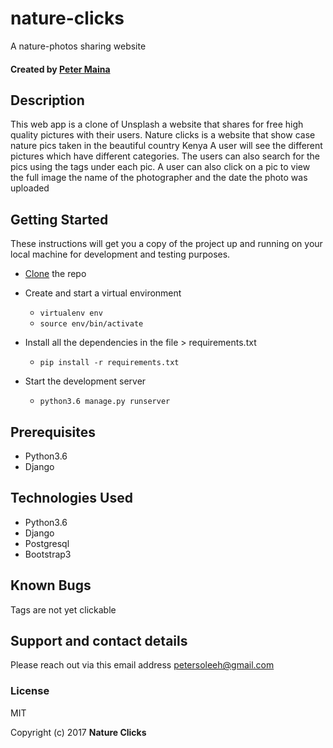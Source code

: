 # nature-clicks
A nature-photos sharing website
#### Created by [Peter Maina](https://github.com/petersoleeh) 
## Description

This web app is a clone of Unsplash a website that shares for free high quality pictures with their users. Nature clicks is a website that show case nature pics taken in the beautiful country Kenya
A user will see the different pictures which have different categories. The users can also search for the pics using the tags under each pic. A user can also click on a pic to view the full image the name of the photographer and the date the photo was uploaded


## Getting Started

These instructions will get you a copy of the project up and running on your local machine for development and testing purposes. 
* <a href="https://github.com/petersoleeh/nature-clicks">Clone</a> the repo
* Create and start a virtual environment 
  <ul>
    <li><code>virtualenv env</code></li> 
    <li><code>source env/bin/activate</code></li>
  </ul>
  
* Install all the dependencies in the file > requirements.txt 
  <ul>
    <li><code>pip install -r requirements.txt</code></li>
   </ul>
   
* Start the development server
  <ul>
    <li><code>python3.6 manage.py runserver</code></li>
  </ul>

## Prerequisites
<ul>
  <li>Python3.6</li>
  <li>Django</li>
 </ul>
 
 ## Technologies Used
<ul>
  <li>Python3.6</li>
  <li>Django</li>
  <li>Postgresql</li>
  <li>Bootstrap3</li>
 </ul>
 
 ## Known Bugs
 Tags are not yet clickable
 
 
 ## Support and contact details
 Please reach out via this email address <email>petersoleeh@gmail.com</email>
 
 ### License
MIT 

Copyright (c) 2017 **Nature Clicks**
